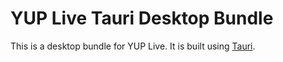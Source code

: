 # YUP Live Tauri Desktop Bundle

This is a desktop bundle for YUP Live. It is built using [Tauri](https://tauri.studio/).
